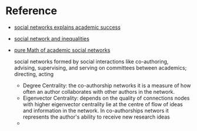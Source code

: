 # Reference 

 - [social networks explains academic success](https://www.pnas.org/content/pnas/116/3/792.full.pdf)
 - [social network and inequalities](https://anthrosource.onlinelibrary.wiley.com/doi/pdf/10.1111/aman.13158)
 - [pure Math of academic social networks](https://www.researchgate.net/publication/284765879_The_Mathematics_of_Social_Network_Analysis_Metrics_for_Academic_Social_Networks/link/5b8cdc1fa6fdcc5f8b7a4fbe/download)

	social networks formed by social interactions like co-authoring, advising, supervising, and serving on committees between academics; directing, acting

	

	 - Degree Centrality: the co-authorship networks it is a measure of how often an author collaborates with other authors in the network. 
	 - Eigenvector Centrality: depends on the quality of connections nodes with higher eigenvector centrality lie at the centre of flow of ideas and information in the network.
	 In co-authorships networs it represents the author's ability to receive new research ideas
	 -  
<!--stackedit_data:
eyJoaXN0b3J5IjpbLTIwMzI1ODgyNTYsLTI1NzM4MzMsLTc5OT
M2MzA5OCwtMTY3MjUxNDc0LDE5MDc3MTMzNTcsMzc3NzA2Nzcw
XX0=
-->
